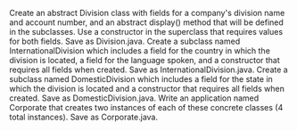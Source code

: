 Create an abstract Division class with fields for a company's division name and account number, and an abstract display() method that will be defined in the subclasses.  Use a constructor in the superclass that requires values for both fields. Save as Division.java.
Create a subclass named InternationalDivision which includes a field for the country in which the division is located, a field for the language spoken, and a constructor that requires all fields when created. Save as InternationalDivision.java.
Create a subclass named DomesticDivision which includes a field for the state in which the division is located and a constructor that requires all fields when created.  Save as DomesticDivision.java.
Write an application named Corporate that creates two instances of each of these concrete classes (4 total instances). Save as Corporate.java.

